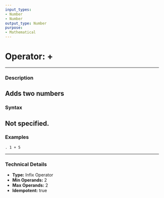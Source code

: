 ```yaml
---
input_types:
- Number
- Number
output_type: Number
purpose:
- Mathematical
---
```

# Operator: +
---
### **Description**
Adds two numbers
---
### **Syntax**
Not specified.
---
### **Examples**
```
. 1 + 5
```
---
### **Technical Details**
- **Type:** Infix Operator
- **Min Operands:** 2
- **Max Operands:** 2
- **Idempotent:** true